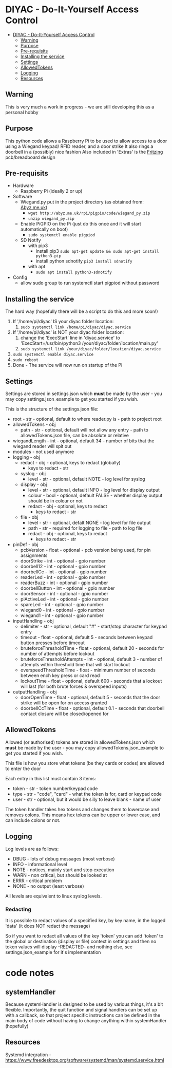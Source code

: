 # DIYAC - Do-It-Yourself Access Control #

- [DIYAC - Do-It-Yourself Access Control](#diyac---do-it-yourself-access-control)
  - [Warning](#warning)
  - [Purpose](#purpose)
  - [Pre-requisits](#pre-requisits)
  - [Installing the service](#installing-the-service)
  - [Settings](#settings)
  - [AllowedTokens](#allowedtokens)
  - [Logging](#logging)
  - [Resources](#resources)

## Warning ##

This is very much a work in progress - we are still developing this as a personal hobby

## Purpose ##

This python code allows a Raspberry Pi to be used to allow access to a door using a Wiegand keypad/ RFID reader, and a door strike
It also rings a doorbell in a (possibly) nice fashion
Also included in 'Extras' is the [Fritzing](https://fritzing.org/) pcb/breadboard design

## Pre-requisits ##

- Hardware
  - Raspberry Pi (ideally 2 or up)
- Software
  - Wiegand.py put in the project directory (as obtained from: [Abyz.me.uk](http://abyz.me.uk/rpi/pigpio/code/wiegand_py.zip))
    - `wget http://abyz.me.uk/rpi/pigpio/code/wiegand_py.zip`
    - `unzip wiegand_py.zip`
  - Enable PiGPIO on the Pi (just do this once and it will start automatically on boot)
    - `sudo systemctl enable pigpiod`
  - SD Notify
    - with pip3
      - install pip3 `sudo apt-get update && sudo apt-get install python3-pip`
      - install python sdnotify `pip3 install sdnotify`
    - with apt
      - `sudo apt install python3-sdnotify`
- Config
  - allow sudo group to run systemctl start pigpiod without password

## Installing the service ##

The hard way (hopefully there will be a script to do this and more soon!)

1. If '/home/pi/diyac' IS your diyac folder location:
     1. `sudo systemctl link /home/pi/diyac/diyac.service`
2. If '/home/pi/diyac' is NOT your diyac folder location:
     1. change the 'ExecStart' line in 'diyac.service' to 'ExecStart=/usr/bin/python3 /your/diyac/folder/location/main.py'
     2. `sudo systemctl link /your/diyac/folder/location/diyac.service`
4. `sudo systemctl enable diyac.service`
5. `sudo reboot`
6. Done - The service will now run on startup of the Pi

## Settings ##

Settings are stored in settings.json which **must** be made by the user - you may copy settings.json_example to get you started if you wish.

This is the structure of the settings.json file:

- root - str - optional, default to where reader.py is - path to project root
- allowedTokens - obj
  - path - str - optional, default will not allow any entry - path to allowedTokens.json file, can be absolute or relative
- wiegandLength - int - optional, default 34 - number of bits that the wiegand reader will spit out
- modules - not used anymore
- logging - obj
    - redact - obj - optional, keys to redact (globally)
      - keys to redact - str
  - syslog - obj
    - level - str - optional, default NOTE - log level for syslog
  - display - obj
    - level - str - optional, default INFO - log level for display output
    - colour - bool - optional, default FALSE - whether display output should be in colour or not
    - redact - obj - optional, keys to redact
      - keys to redact - str
  - file - obj
    - level - str - optional, defalt NONE - log level for file output
    - path - str - required for logging to file - path to log file
    - redact - obj - optional, keys to redact
      - keys to redact - str
- pinDef - obj
  - pcbVersion - float - optional - pcb version being used, for pin assignments
  - doorStrike - int - optional - gpio number
  - doorbell12 - int - optional - gpio number
  - doorbellCc - int - optional - gpio number
  - readerLed - int - optional - gpio number
  - readerBuzz - int - optional - gpio number
  - doorbellButton - int - optional - gpio number
  - doorSensor - int - optional - gpio number
  - piActiveLed - int - optional - gpio number
  - spareLed - int - optional - gpio number
  - wiegand0 - int - optional - gpio number
  - wiegand1 - int - optional - gpio number
- inputHandling - obj
  - delimiter - str - optional, default "#" - start/stop character for keypad entry
  - timeout - float - optional, default 5 - seconds between keypad button presses before timeout
  - bruteforceThresholdTime - float - optional, default 20 - seconds for number of attempts before lockout
  - bruteforceThresholdAttempts - int - optional, default 3 - number of attempts within threshold time that will start lockout
  - overspeedThresholdTime - float - minimum number of seconds between ench key press or card read
  - lockoutTime - float - optional, default 600 - seconds that a lockout will last (for both brute forces & overspeed inputs)
- outputHandling - obj
  - doorOpenTime - float - optional, default 5 - seconds that the door strike will be open for on access granted
  - doorbellCcTime - float - optional, default 0.1 - seconds that doorbell contact closure will be closed/opened for
  
## AllowedTokens ##

Allowed (or authorised) tokens are stored in allowedTokens.json which **must** be made by the user - you may copy allowedTokens.json_example to get you started if you wish.

This file is how you store what tokens (be they cards or codes) are allowed to enter the door

Each entry in this list must contain 3 items:

- token - str - token number/keypad code
- type - str - "code", "card" - what the token is for, card or keypad code
- user - str - optional, but it would be silly to leave blank - name of user

The token handler takes hex tokens and changes them to lowercase and removes colons. This means hex tokens can be upper or lower case, and can include colons or not.

## Logging ##

Log levels are as follows:

- DBUG - lots of debug messages (most verbose)
- INFO - informational level
- NOTE - notices, mainly start and stop execution
- WARN - non critical, but should be looked at
- ERRR - critical problem
- NONE - no output (least verbose)

All levels are equivalent to linux syslog levels.

### Redacting ###

It is possible to redact values of a specified key, by key name, in the logged 'data' (it does NOT redact the message)

So if you want to redact all values of the key 'token' you can add 'token' to the global or destination (display or file) context in settings and then no token values will display -REDACTED- and nothing else, see settings.json_example for it's implementation

# code notes #

## systemHandler ##

Because systemHandler is designed to be used by various things, it's a bit flexible.
Importantly, the quit function and signal handlers can be set up with a callback, so that project specific instructions can be defined in the main body of code without having to change anything within systemHandler (hopefully)

## Resources ##

Systemd integration - <https://www.freedesktop.org/software/systemd/man/systemd.service.html>

